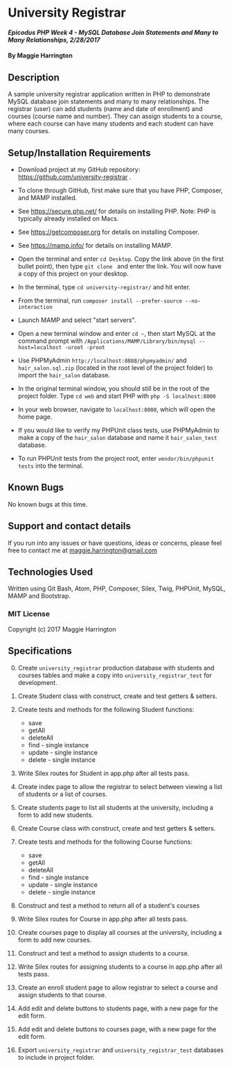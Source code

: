 # University Registrar

#### _Epicodus PHP Week 4 - MySQL Database Join Statements and Many to Many Relationships, 2/28/2017_

#### By Maggie Harrington

## Description

A sample university registrar application written in PHP to demonstrate MySQL database join statements and many to many relationships. The registrar (user) can add students (name and date of enrollment) and courses (course name and number). They can assign students to a course, where each course can have many students and each student can have many courses.

## Setup/Installation Requirements

* Download project at my GitHub repository: https://github.com/university-registrar .
* To clone through GitHub, first make sure that you have PHP, Composer, and MAMP installed.
* See https://secure.php.net/ for details on installing PHP. Note: PHP is typically already installed on Macs.
* See https://getcomposer.org for details on installing Composer.
* See https://mamp.info/ for details on installing MAMP.
* Open the terminal and enter `cd Desktop`. Copy the link above (in the first bullet point), then type `git clone ` and enter the link. You will now have a copy of this project on your desktop.
* In the terminal, type `cd university-registrar/` and hit enter.
* From the terminal, run `composer install --prefer-source --no-interaction`
* Launch MAMP and select "start servers".
* Open a new terminal window and enter `cd ~`, then start MySQL at the command prompt with `/Applications/MAMP/Library/bin/mysql --host=localhost -uroot -proot`
* Use PHPMyAdmin `http://localhost:8888/phpmyadmin/` and `hair_salon.sql.zip` (located in the root level of the project folder) to import the `hair_salon` database.
* In the original terminal window, you should still be in the root of the project folder. Type `cd web` and start PHP with `php -S localhost:8000`
* In your web browser, navigate to `localhost:8000`, which will open the home page.

* If you would like to verify my PHPUnit class tests, use PHPMyAdmin to make a copy of the `hair_salon` database and name it `hair_salon_test` database.
* To run PHPUnit tests from the project root, enter `vendor/bin/phpunit tests` into the terminal.

## Known Bugs

No known bugs at this time.

## Support and contact details

If you run into any issues or have questions, ideas or concerns, please feel free to contact me at maggie.harrington@gmail.com

## Technologies Used

Written using Git Bash, Atom, PHP, Composer, Silex, Twig, PHPUnit, MySQL, MAMP and Bootstrap.

### MIT License

Copyright (c) 2017 Maggie Harrington


## Specifications

0. Create `university_registrar` production database with students and courses tables and make a copy into `university_registrar_test` for development.

1. Create Student class with construct, create and test getters & setters.

2. Create tests and methods for the following Student functions:
    * save
    * getAll
    * deleteAll
    * find - single instance
    * update - single instance
    * delete - single instance

3. Write Silex routes for Student in app.php after all tests pass.

4. Create index page to allow the registrar to select between viewing a list of students or a list of courses.

5. Create students page to list all students at the university, including a form to add new students.

6. Create Course class with construct, create and test getters & setters.

7. Create tests and methods for the following Course functions:
    * save
    * getAll
    * deleteAll
    * find - single instance
    * update - single instance
    * delete - single instance

8. Construct and test a method to return all of a student's courses

9. Write Silex routes for Course in app.php after all tests pass.

10. Create courses page to display all courses at the university, including a form to add new courses.

11. Construct and test a method to assign students to a course.

12. Write Silex routes for assigning students to a course in app.php after all tests pass.

13. Create an enroll student page to allow registrar to select a course and assign students to that course.

14. Add edit and delete buttons to students page, with a new page for the edit form.

15. Add edit and delete buttons to courses page, with a new page for the edit form.

16. Export `university_registrar` and `university_registrar_test` databases to include in project folder.
